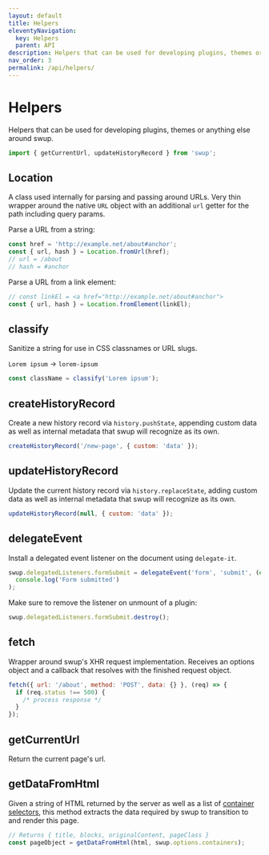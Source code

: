 ```yaml
---
layout: default
title: Helpers
eleventyNavigation:
  key: Helpers
  parent: API
description: Helpers that can be used for developing plugins, themes or anything else around swup
nav_order: 3
permalink: /api/helpers/
---
```


# Helpers

Helpers that can be used for developing plugins, themes or anything else around swup.

```javascript
import { getCurrentUrl, updateHistoryRecord } from 'swup';
```

## Location

A class used internally for parsing and passing around URLs. Very thin wrapper around the native `URL` object with an additional `url` getter for the path including query params.

Parse a URL from a string:

```javascript
const href = 'http://example.net/about#anchor';
const { url, hash } = Location.fromUrl(href);
// url = /about
// hash = #anchor
```

Parse a URL from a link element:

```javascript
// const linkEl = <a href="http://example.net/about#anchor">
const { url, hash } = Location.fromElement(linkEl);
```

## classify

Sanitize a string for use in CSS classnames or URL slugs.

`Lorem ipsum` → `lorem-ipsum`

```javascript
const className = classify('Lorem ipsum');
```

## createHistoryRecord

Create a new history record via `history.pushState`, appending custom data as well as internal metadata that swup will recognize as its own.

```javascript
createHistoryRecord('/new-page', { custom: 'data' });
```

## updateHistoryRecord

Update the current history record via `history.replaceState`, adding custom data as well as internal metadata that swup will recognize as its own.

```javascript
updateHistoryRecord(null, { custom: 'data' });
```

## delegateEvent

Install a delegated event listener on the document using `delegate-it`.

```javascript
swup.delegatedListeners.formSubmit = delegateEvent('form', 'submit', (event) =>
  console.log('Form submitted')
);
```

Make sure to remove the listener on unmount of a plugin:

```javascript
swup.delegatedListeners.formSubmit.destroy();
```

## fetch

Wrapper around swup's XHR request implementation. Receives an options object and a callback that resolves with the finished request object.

```javascript
fetch({ url: '/about', method: 'POST', data: {} }, (req) => {
  if (req.status !== 500) {
    /* process response */
  }
});
```

## getCurrentUrl

Return the current page's url.

## getDataFromHtml

Given a string of HTML returned by the server as well as a list of [container selectors](/options#containers), this method extracts the data required by swup to transition to and render this page.

```javascript
// Returns { title, blocks, originalContent, pageClass }
const pageObject = getDataFromHtml(html, swup.options.containers);
```
